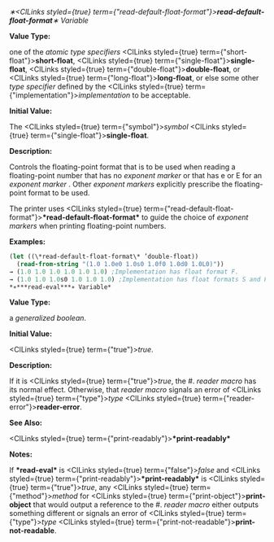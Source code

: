 *∗<ClLinks styled={true} term={"read-default-float-format"}><b>*read-default-float-format*</b></ClLinks>∗ Variable* 



**Value Type:** 



one of the *atomic type specifiers* <ClLinks styled={true} term={"short-float"}><b>short-float</b></ClLinks>, <ClLinks styled={true} term={"single-float"}><b>single-float</b></ClLinks>, <ClLinks styled={true} term={"double-float"}><b>double-float</b></ClLinks>, or <ClLinks styled={true} term={"long-float"}><b>long-float</b></ClLinks>, or else some other *type specifier* defined by the <ClLinks styled={true} term={"implementation"}><i>implementation</i></ClLinks> to be acceptable. 







 



 



**Initial Value:** 



The <ClLinks styled={true} term={"symbol"}><i>symbol</i></ClLinks> <ClLinks styled={true} term={"single-float"}><b>single-float</b></ClLinks>. 



**Description:** 



Controls the floating-point format that is to be used when reading a floating-point number that has no *exponent marker* or that has e or E for an *exponent marker* . Other *exponent markers* explicitly prescribe the floating-point format to be used. 



The printer uses <ClLinks styled={true} term={"read-default-float-format"}><b>\*read-default-float-format\*</b></ClLinks> to guide the choice of *exponent markers* when printing floating-point numbers. 



**Examples:**
```lisp
(let ((\*read-default-float-format\* ’double-float)) 
  (read-from-string "(1.0 1.0e0 1.0s0 1.0f0 1.0d0 1.0L0)")) 
→ (1.0 1.0 1.0 1.0 1.0 1.0) ;Implementation has float format F. 
→ (1.0 1.0 1.0s0 1.0 1.0 1.0) ;Implementation has float formats S and F. → (1.0d0 1.0d0 1.0 1.0 1.0d0 1.0d0) ;Implementation has float formats F and D. → (1.0d0 1.0d0 1.0s0 1.0 1.0d0 1.0d0) ;Implementation has float formats S, F, D. → (1.0d0 1.0d0 1.0 1.0 1.0d0 1.0L0) ;Implementation has float formats F, D, L. → (1.0d0 1.0d0 1.0s0 1.0 1.0d0 1.0L0) ;Implementation has formats S, F, D, L. 
*∗***read-eval***∗ Variable* 
```
**Value Type:** 



a *generalized boolean*. 



**Initial Value:** 



<ClLinks styled={true} term={"true"}><i>true</i></ClLinks>. 



**Description:** 



If it is <ClLinks styled={true} term={"true"}><i>true</i></ClLinks>, the #. *reader macro* has its normal effect. Otherwise, that *reader macro* signals an error of <ClLinks styled={true} term={"type"}><i>type</i></ClLinks> <ClLinks styled={true} term={"reader-error"}><b>reader-error</b></ClLinks>. 



**See Also:** 



<ClLinks styled={true} term={"print-readably"}><b>\*print-readably\*</b></ClLinks> 



**Notes:** 



If **\*read-eval\*** is <ClLinks styled={true} term={"false"}><i>false</i></ClLinks> and <ClLinks styled={true} term={"print-readably"}><b>\*print-readably\*</b></ClLinks> is <ClLinks styled={true} term={"true"}><i>true</i></ClLinks>, any <ClLinks styled={true} term={"method"}><i>method</i></ClLinks> for <ClLinks styled={true} term={"print-object"}><b>print-object</b></ClLinks> that would output a reference to the #. *reader macro* either outputs something different or signals an error of <ClLinks styled={true} term={"type"}><i>type</i></ClLinks> <ClLinks styled={true} term={"print-not-readable"}><b>print-not-readable</b></ClLinks>. 







 



 



